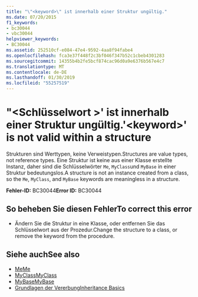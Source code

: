 ```yaml
---
title: "\"<keyword>\" ist innerhalb einer Struktur ungültig."
ms.date: 07/20/2015
f1_keywords:
- bc30044
- vbc30044
helpviewer_keywords:
- BC30044
ms.assetid: 252510cf-e084-47e4-9592-4aa8f94fabe4
ms.openlocfilehash: fca3e37f448f2c3bf046f347b52c1cbeb4301283
ms.sourcegitcommit: 14355b4b2fe5bcf874cac96d0a9e6376b567e4c7
ms.translationtype: MT
ms.contentlocale: de-DE
ms.lasthandoff: 01/30/2019
ms.locfileid: "55257519"
---
```

# <a name="keyword-is-not-valid-within-a-structure"></a><span data-ttu-id="6314e-102">"\<Schlüsselwort >' ist innerhalb einer Struktur ungültig.</span><span class="sxs-lookup"><span data-stu-id="6314e-102">'\<keyword>' is not valid within a structure</span></span>
<span data-ttu-id="6314e-103">Strukturen sind Werttypen, keine Verweistypen.</span><span class="sxs-lookup"><span data-stu-id="6314e-103">Structures are value types, not reference types.</span></span> <span data-ttu-id="6314e-104">Eine Struktur ist keine aus einer Klasse erstellte Instanz, daher sind die Schlüsselwörter `Me`, `MyClass`und `MyBase` in einer Struktur bedeutungslos.</span><span class="sxs-lookup"><span data-stu-id="6314e-104">A structure is not an instance created from a class, so the `Me`, `MyClass`, and `MyBase` keywords are meaningless in a structure.</span></span>  
  
 <span data-ttu-id="6314e-105">**Fehler-ID:** BC30044</span><span class="sxs-lookup"><span data-stu-id="6314e-105">**Error ID:** BC30044</span></span>  
  
## <a name="to-correct-this-error"></a><span data-ttu-id="6314e-106">So beheben Sie diesen Fehler</span><span class="sxs-lookup"><span data-stu-id="6314e-106">To correct this error</span></span>  
  
-   <span data-ttu-id="6314e-107">Ändern Sie die Struktur in eine Klasse, oder entfernen Sie das Schlüsselwort aus der Prozedur.</span><span class="sxs-lookup"><span data-stu-id="6314e-107">Change the structure to a class, or remove the keyword from the procedure.</span></span>  
  
## <a name="see-also"></a><span data-ttu-id="6314e-108">Siehe auch</span><span class="sxs-lookup"><span data-stu-id="6314e-108">See also</span></span>
- [<span data-ttu-id="6314e-109">Me</span><span class="sxs-lookup"><span data-stu-id="6314e-109">Me</span></span>](~/docs/visual-basic/programming-guide/program-structure/me-my-mybase-and-myclass.md#me)
- [<span data-ttu-id="6314e-110">MyClass</span><span class="sxs-lookup"><span data-stu-id="6314e-110">MyClass</span></span>](~/docs/visual-basic/programming-guide/program-structure/me-my-mybase-and-myclass.md#myclass)
- [<span data-ttu-id="6314e-111">MyBase</span><span class="sxs-lookup"><span data-stu-id="6314e-111">MyBase</span></span>](~/docs/visual-basic/programming-guide/program-structure/me-my-mybase-and-myclass.md#mybase)
- [<span data-ttu-id="6314e-112">Grundlagen der Vererbung</span><span class="sxs-lookup"><span data-stu-id="6314e-112">Inheritance Basics</span></span>](../../visual-basic/programming-guide/language-features/objects-and-classes/inheritance-basics.md)
